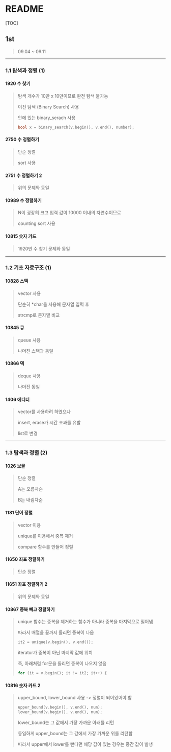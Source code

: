 # README

[TOC]

## 1st



> 09.04 ~ 09.11



---

### 1.1 탐색과 정렬 (1)



#### 1920 수 찾기

> 탐색 개수가 10만 x 10만이므로 완전 탐색 불가능
>
> 이진 탐색 (Binary Search) 사용
>
> <algorithm> 안에 있는 binary_serach 사용
>
> ```cpp
> bool x = binary_search(v.begin(), v.end(), number);
> ```



#### 2750 수 정렬하기

> 단순 정렬
>
> sort 사용



#### 2751 수 정렬하기 2

> 위의 문제와 동일



#### 10989 수 정렬하기 

> N이 굉장히 크고 입력 값이 10000 이내의 자연수이므로
>
> counting sort 사용



#### 10815 숫자 카드

> 1920번 수 찾기 문제와 동일



---

### 1.2 기초 자료구조 (1)



#### 10828 스택

> vector 사용
>
> 단순히 *char을 사용해 문자열 입력 후 
>
> strcmp로 문자열 비교



#### 10845 큐

> queue 사용
>
> 나머진 스택과 동일



#### 10866 덱

> deque 사용
>
> 나머진 동일



#### 1406 에디터

> vector를 사용하려 하였으나
>
> insert, erase가 시간 초과를 유발
>
> list로 변경



---

### 1.3 탐색과 정렬 (2)



#### 1026 보물

> 단순 정렬
>
> A는 오름차순
>
> B는 내림차순



#### 1181 단어 정렬

> vector 이용
>
> unique를 이용해서 중복 제거
>
> compare 함수를 만들어 정렬



#### 11650 좌표 정렬하기

> 단순 정렬



#### 11651 좌표 정렬하기 2

> 위의 문제와 동일



#### 10867 중복 빼고 정렬하기

> unique 함수는 중복을 제거하는 함수가 아니라 중복을 마지막으로 밀어냄
>
> 따라서 배열을 끝까지 돌리면 중복이 나옴
>
> ```cpp
> it2 = unique(v.begin(), v.end());
> ```
>
> iterator가 중복이 아닌 마지막 값에 위치
>
> 즉, 아래처럼 for문을 돌리면 중복이 나오지 않음
>
> ```cpp
> for (it = v.begin(); it != it2; it++) {
> ```



#### 10816 숫자 카드 2

> upper_bound, lower_bound 사용 -> 정렬이 되어있어야 함
>
> ```cpp
> upper_bound(v.begin(), v.end(), num);
> lower_bound(v.begin(), v.end(), num);
> ```
>
> lower_bound는 그 값에서 가장 가까운 아래를 리턴
>
> 동일하게 upper_bound는 그 값에서 가장 가까운 위를 리턴함
>
> 따라서 upper에서 lower를 뺀다면 해당 값이 있는 경우는 중간 값이 발생
>
> 